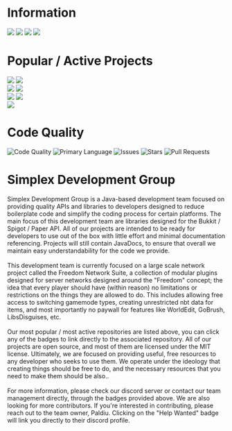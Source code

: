 # Information
[<img src="https://img.shields.io/badge/Help%20Wanted-Join%20Our%20Team!-8F43EE?style=for-the-badge">](https://discord.com/users/180886193594957824)
[<img src="https://img.shields.io/discord/813170890517905490?color=8F43EE&label=SimplexDev&logo=Discord&logoColor=efefef&style=for-the-badge">](https://discord.gg/4PdtmrVNRx)
[<img src="https://img.shields.io/badge/Team%20Owner-Paldiu-8F43EE?style=for-the-badge">](https://github.com/Paldiu)
[<img src="https://img.shields.io/badge/Team%20Manager-VideoGameSmash12-8F43EE?style=for-the-badge">](https://github.com/VideoGameSmash12)
# Popular / Active Projects
[<img src="https://img.shields.io/badge/Polarize-Coordinate%20Conversion%20Library-F49D1A?style=for-the-badge">](https://github.com/SimplexDevelopment/Polarize)
[<img src="https://img.shields.io/badge/SimplexCore-Generic%20API%20for%20Bukkit-F49D1A?style=for-the-badge">](https://github.com/SimplexDevelopment/SimplexCore)
<br>
[<img src="https://img.shields.io/badge/SimplexSS-Service%20Scheduler-FF6000?style=for-the-badge">](https://github.com/SimplexDevelopment/SimplexSS)
[<img src="https://img.shields.io/badge/SimplexCL-Command%20Loader-FF6000?style=for-the-badge">](https://github.com/SimplexDevelopment/SimplexCL)
<br>
[<img src="https://img.shields.io/badge/Traverse-Server%20Management-F0EB8D?style=for-the-badge">](https://github.com/SimplexDevelopment/Traverse)
[<img src="https://img.shields.io/badge/FreedomNetworkSuite-Freedom%20Server%20Modules-F0EB8D?style=for-the-badge">](https://github.com/SimplexDevelopment/FreedomNetworkSuite)
<br>
[<img src="https://img.shields.io/badge/FeelingLucky-Luck%20Driven%20Mechanics%20Plugin-774360?style=for-the-badge">](https://github.com/SimplexDevelopment/FeelingLucky)
# Code Quality
![Code Quality](https://img.shields.io/badge/Code%20Quality-A+-brightgreen?style=for-the-badge)
![Primary Language](https://img.shields.io/badge/Java-100%25-blue?style=for-the-badge)
![Issues](https://img.shields.io/badge/Issues-2-red?style=for-the-badge)
![Stars](https://img.shields.io/badge/Stars-14-blue?style=for-the-badge)
![Pull Requests](https://img.shields.io/badge/Pull%20Requests-0-blue?style=for-the-badge)

# Simplex Development Group

<p>
Simplex Development Group is a Java-based development team focused on providing quality APIs and libraries to developers designed to reduce boilerplate code and simplify the coding process for certain platforms.
The main focus of this development team are libraries designed for the Bukkit / Spigot / Paper API.
All of our projects are intended to be ready for developers to use out of the box with little effort and minimal documentation referencing.
Projects will still contain JavaDocs, to ensure that overall we maintain easy understandability for the code we provide.
<br>
<br>
This development team is currently focused on a large scale network project called the Freedom Network Suite, a collection of modular plugins designed for server networks designed around the "Freedom" concept; the idea that every player should have (within reason) no limitations or restrictions on the things they are allowed to do. This includes allowing free access to switching gamemode types, creating unrestricted nbt data for items, and most importantly no paywall for features like WorldEdit, GoBrush, LibsDisguises, etc.
<br>
<br>
Our most popular / most active repositories are listed above, you can click any of the badges to link directly to the associated repository.
All of our projects are open source, and most of them are licensed under the MIT license. Ultimately, we are focused on providing useful, free resources to any developer who seeks to use them.
We operate under the ideology that creating things should be free to do, and the necessary resources that you need to make them should be also..
<br>
<br>
For more information, please check our discord server or contact our team management directly, through the badges provided above.
We are also looking for more contributors. If you're interested in contributing, please reach out to the team owner, Paldiu.
Clicking on the "Help Wanted" badge will link you directly to their discord profile.
</p>
